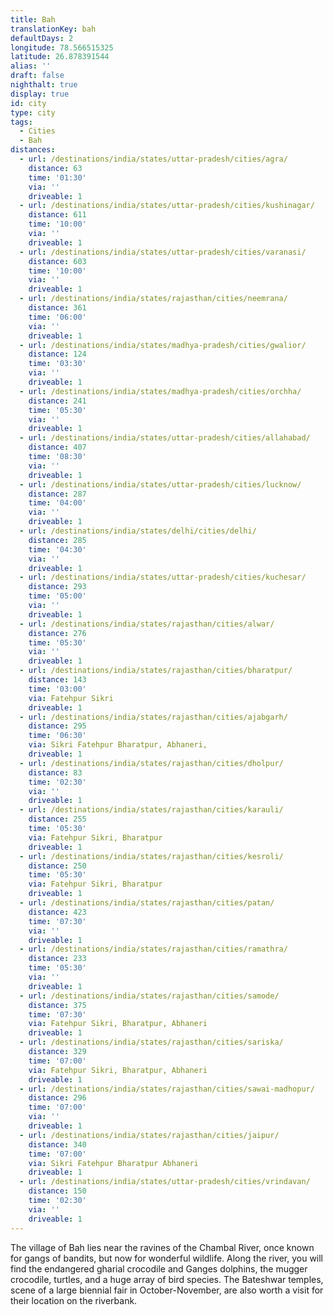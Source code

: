 ```yaml
---
title: Bah
translationKey: bah
defaultDays: 2
longitude: 78.566515325
latitude: 26.878391544
alias: ''
draft: false
nighthalt: true
display: true
id: city
type: city
tags:
  - Cities
  - Bah
distances:
  - url: /destinations/india/states/uttar-pradesh/cities/agra/
    distance: 63
    time: '01:30'
    via: ''
    driveable: 1
  - url: /destinations/india/states/uttar-pradesh/cities/kushinagar/
    distance: 611
    time: '10:00'
    via: ''
    driveable: 1
  - url: /destinations/india/states/uttar-pradesh/cities/varanasi/
    distance: 603
    time: '10:00'
    via: ''
    driveable: 1
  - url: /destinations/india/states/rajasthan/cities/neemrana/
    distance: 361
    time: '06:00'
    via: ''
    driveable: 1
  - url: /destinations/india/states/madhya-pradesh/cities/gwalior/
    distance: 124
    time: '03:30'
    via: ''
    driveable: 1
  - url: /destinations/india/states/madhya-pradesh/cities/orchha/
    distance: 241
    time: '05:30'
    via: ''
    driveable: 1
  - url: /destinations/india/states/uttar-pradesh/cities/allahabad/
    distance: 407
    time: '08:30'
    via: ''
    driveable: 1
  - url: /destinations/india/states/uttar-pradesh/cities/lucknow/
    distance: 287
    time: '04:00'
    via: ''
    driveable: 1
  - url: /destinations/india/states/delhi/cities/delhi/
    distance: 285
    time: '04:30'
    via: ''
    driveable: 1
  - url: /destinations/india/states/uttar-pradesh/cities/kuchesar/
    distance: 293
    time: '05:00'
    via: ''
    driveable: 1
  - url: /destinations/india/states/rajasthan/cities/alwar/
    distance: 276
    time: '05:30'
    via: ''
    driveable: 1
  - url: /destinations/india/states/rajasthan/cities/bharatpur/
    distance: 143
    time: '03:00'
    via: Fatehpur Sikri
    driveable: 1
  - url: /destinations/india/states/rajasthan/cities/ajabgarh/
    distance: 295
    time: '06:30'
    via: Sikri Fatehpur Bharatpur, Abhaneri,
    driveable: 1
  - url: /destinations/india/states/rajasthan/cities/dholpur/
    distance: 83
    time: '02:30'
    via: ''
    driveable: 1
  - url: /destinations/india/states/rajasthan/cities/karauli/
    distance: 255
    time: '05:30'
    via: Fatehpur Sikri, Bharatpur
    driveable: 1
  - url: /destinations/india/states/rajasthan/cities/kesroli/
    distance: 250
    time: '05:30'
    via: Fatehpur Sikri, Bharatpur
    driveable: 1
  - url: /destinations/india/states/rajasthan/cities/patan/
    distance: 423
    time: '07:30'
    via: ''
    driveable: 1
  - url: /destinations/india/states/rajasthan/cities/ramathra/
    distance: 233
    time: '05:30'
    via: ''
    driveable: 1
  - url: /destinations/india/states/rajasthan/cities/samode/
    distance: 375
    time: '07:30'
    via: Fatehpur Sikri, Bharatpur, Abhaneri
    driveable: 1
  - url: /destinations/india/states/rajasthan/cities/sariska/
    distance: 329
    time: '07:00'
    via: Fatehpur Sikri, Bharatpur, Abhaneri
    driveable: 1
  - url: /destinations/india/states/rajasthan/cities/sawai-madhopur/
    distance: 296
    time: '07:00'
    via: ''
    driveable: 1
  - url: /destinations/india/states/rajasthan/cities/jaipur/
    distance: 340
    time: '07:00'
    via: Sikri Fatehpur Bharatpur Abhaneri
    driveable: 1
  - url: /destinations/india/states/uttar-pradesh/cities/vrindavan/
    distance: 150
    time: '02:30'
    via: ''
    driveable: 1
---
```


































































































































































The village of Bah lies near the ravines of the Chambal River, once known for gangs of bandits, but now for wonderful wildlife. Along the river, you will find the endangered gharial crocodile and Ganges dolphins, the mugger crocodile, turtles, and a huge array of bird species. The Bateshwar temples, scene of a large biennial fair in October-November, are also worth a visit for their location on the riverbank.